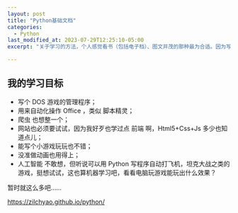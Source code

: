 ```yaml
---
layout: post
title: "Python基础文档"
categories:
  - Python
last_modified_at: 2023-07-29T12:25:10-05:00
excerpt: "关于学习的方法，个人感觉看书（包括电子档）、图文并茂的那种最为合适。因为写下来的白纸黑字就是固定的，图片也是固定的。除非后面涂改，否则内容不会变化。知识就在那里、静静的、固定的。我的大脑也喜欢存储这种固定的知识，没明白的可以翻回去再复习一下。固定在大脑里的知识越多、自然大脑就越丰富......"

---
```




## 我的学习目标
* 写个 DOS 游戏的管理程序；
* 用来自动化操作 Office ，类似 脚本精灵；
* 爬虫 也想整一个；
* 网站也必须要试试，因为我好歹也学过点 前端 啊，Html5+Css+Js 多少也知道点儿；
* 能写个小游戏玩玩也不错；
* 没准做动画也用得上；
* 人工智能 不敢想，但听说可以用 Python 写程序自动打飞机，坦克大战之类的游戏，挺想试试，这也算机器学习吧，看看电脑玩游戏能玩出什么效果？

暂时就这么多吧……

https://zilchyao.github.io/python/
